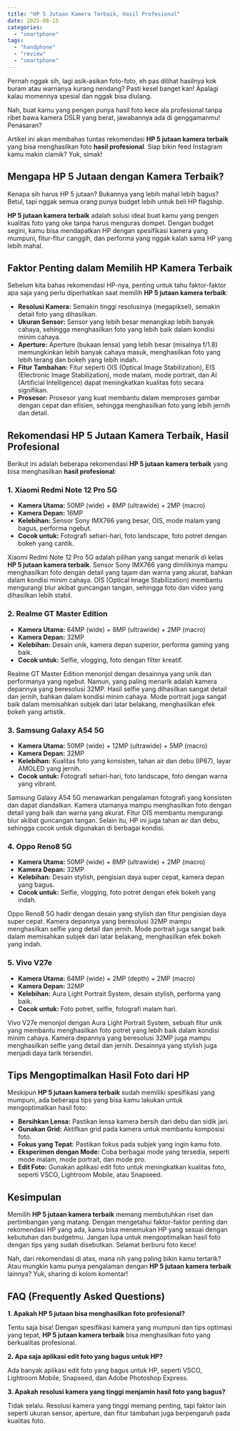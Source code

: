 ```yaml
---
title: "HP 5 Jutaan Kamera Terbaik, Hasil Profesional"
date: 2025-08-15
categories: 
  - "smartphone"
tags: 
  - "handphone"
  - "review"
  - "smartphone"
---
```


Pernah nggak sih, lagi asik-asikan foto-foto, eh pas dilihat hasilnya kok buram atau warnanya kurang nendang? Pasti kesel banget kan! Apalagi kalau momennya spesial dan nggak bisa diulang.

Nah, buat kamu yang pengen punya hasil foto kece ala profesional tanpa ribet bawa kamera DSLR yang berat, jawabannya ada di genggamanmu! Penasaran?

Artikel ini akan membahas tuntas rekomendasi **HP 5 jutaan kamera terbaik** yang bisa menghasilkan foto **hasil profesional**. Siap bikin feed Instagram kamu makin ciamik? Yuk, simak!

## Mengapa HP 5 Jutaan dengan Kamera Terbaik?

Kenapa sih harus HP 5 jutaan? Bukannya yang lebih mahal lebih bagus? Betul, tapi nggak semua orang punya budget lebih untuk beli HP flagship.

**HP 5 jutaan kamera terbaik** adalah solusi ideal buat kamu yang pengen kualitas foto yang oke tanpa harus menguras dompet. Dengan budget segini, kamu bisa mendapatkan HP dengan spesifikasi kamera yang mumpuni, fitur-fitur canggih, dan performa yang nggak kalah sama HP yang lebih mahal.

## Faktor Penting dalam Memilih HP Kamera Terbaik

Sebelum kita bahas rekomendasi HP-nya, penting untuk tahu faktor-faktor apa saja yang perlu diperhatikan saat memilih **HP 5 jutaan kamera terbaik**:

- **Resolusi Kamera:** Semakin tinggi resolusinya (megapiksel), semakin detail foto yang dihasilkan.
- **Ukuran Sensor:** Sensor yang lebih besar menangkap lebih banyak cahaya, sehingga menghasilkan foto yang lebih baik dalam kondisi minim cahaya.
- **Aperture:** Aperture (bukaan lensa) yang lebih besar (misalnya f/1.8) memungkinkan lebih banyak cahaya masuk, menghasilkan foto yang lebih terang dan bokeh yang lebih indah.
- **Fitur Tambahan:** Fitur seperti OIS (Optical Image Stabilization), EIS (Electronic Image Stabilization), mode malam, mode portrait, dan AI (Artificial Intelligence) dapat meningkatkan kualitas foto secara signifikan.
- **Prosesor:** Prosesor yang kuat membantu dalam memproses gambar dengan cepat dan efisien, sehingga menghasilkan foto yang lebih jernih dan detail.

## Rekomendasi HP 5 Jutaan Kamera Terbaik, Hasil Profesional

Berikut ini adalah beberapa rekomendasi **HP 5 jutaan kamera terbaik** yang bisa menghasilkan **hasil profesional**:

### 1\. Xiaomi Redmi Note 12 Pro 5G

- **Kamera Utama:** 50MP (wide) + 8MP (ultrawide) + 2MP (macro)
- **Kamera Depan:** 16MP
- **Kelebihan:** Sensor Sony IMX766 yang besar, OIS, mode malam yang bagus, performa ngebut.
- **Cocok untuk:** Fotografi sehari-hari, foto landscape, foto potret dengan bokeh yang cantik.

Xiaomi Redmi Note 12 Pro 5G adalah pilihan yang sangat menarik di kelas **HP 5 jutaan kamera terbaik**. Sensor Sony IMX766 yang dimilikinya mampu menghasilkan foto dengan detail yang tajam dan warna yang akurat, bahkan dalam kondisi minim cahaya. OIS (Optical Image Stabilization) membantu mengurangi blur akibat guncangan tangan, sehingga foto dan video yang dihasilkan lebih stabil.

### 2\. Realme GT Master Edition

- **Kamera Utama:** 64MP (wide) + 8MP (ultrawide) + 2MP (macro)
- **Kamera Depan:** 32MP
- **Kelebihan:** Desain unik, kamera depan superior, performa gaming yang baik.
- **Cocok untuk:** Selfie, vlogging, foto dengan filter kreatif.

Realme GT Master Edition menonjol dengan desainnya yang unik dan performanya yang ngebut. Namun, yang paling menarik adalah kamera depannya yang beresolusi 32MP. Hasil selfie yang dihasilkan sangat detail dan jernih, bahkan dalam kondisi minim cahaya. Mode portrait juga sangat baik dalam memisahkan subjek dari latar belakang, menghasilkan efek bokeh yang artistik.

### 3\. Samsung Galaxy A54 5G

- **Kamera Utama:** 50MP (wide) + 12MP (ultrawide) + 5MP (macro)
- **Kamera Depan:** 32MP
- **Kelebihan:** Kualitas foto yang konsisten, tahan air dan debu (IP67), layar AMOLED yang jernih.
- **Cocok untuk:** Fotografi sehari-hari, foto landscape, foto dengan warna yang vibrant.

Samsung Galaxy A54 5G menawarkan pengalaman fotografi yang konsisten dan dapat diandalkan. Kamera utamanya mampu menghasilkan foto dengan detail yang baik dan warna yang akurat. Fitur OIS membantu mengurangi blur akibat guncangan tangan. Selain itu, HP ini juga tahan air dan debu, sehingga cocok untuk digunakan di berbagai kondisi.

### 4\. Oppo Reno8 5G

- **Kamera Utama:** 50MP (wide) + 8MP (ultrawide) + 2MP (macro)
- **Kamera Depan:** 32MP
- **Kelebihan:** Desain stylish, pengisian daya super cepat, kamera depan yang bagus.
- **Cocok untuk:** Selfie, vlogging, foto potret dengan efek bokeh yang indah.

Oppo Reno8 5G hadir dengan desain yang stylish dan fitur pengisian daya super cepat. Kamera depannya yang beresolusi 32MP mampu menghasilkan selfie yang detail dan jernih. Mode portrait juga sangat baik dalam memisahkan subjek dari latar belakang, menghasilkan efek bokeh yang indah.

### 5\. Vivo V27e

- **Kamera Utama:** 64MP (wide) + 2MP (depth) + 2MP (macro)
- **Kamera Depan:** 32MP
- **Kelebihan:** Aura Light Portrait System, desain stylish, performa yang baik.
- **Cocok untuk:** Foto potret, selfie, fotografi malam hari.

Vivo V27e menonjol dengan Aura Light Portrait System, sebuah fitur unik yang membantu menghasilkan foto potret yang lebih baik dalam kondisi minim cahaya. Kamera depannya yang beresolusi 32MP juga mampu menghasilkan selfie yang detail dan jernih. Desainnya yang stylish juga menjadi daya tarik tersendiri.

## Tips Mengoptimalkan Hasil Foto dari HP

Meskipun **HP 5 jutaan kamera terbaik** sudah memiliki spesifikasi yang mumpuni, ada beberapa tips yang bisa kamu lakukan untuk mengoptimalkan hasil foto:

- **Bersihkan Lensa:** Pastikan lensa kamera bersih dari debu dan sidik jari.
- **Gunakan Grid:** Aktifkan grid pada kamera untuk membantu komposisi foto.
- **Fokus yang Tepat:** Pastikan fokus pada subjek yang ingin kamu foto.
- **Eksperimen dengan Mode:** Coba berbagai mode yang tersedia, seperti mode malam, mode portrait, dan mode pro.
- **Edit Foto:** Gunakan aplikasi edit foto untuk meningkatkan kualitas foto, seperti VSCO, Lightroom Mobile, atau Snapseed.

## Kesimpulan

Memilih **HP 5 jutaan kamera terbaik** memang membutuhkan riset dan pertimbangan yang matang. Dengan mengetahui faktor-faktor penting dan rekomendasi HP yang ada, kamu bisa menemukan HP yang sesuai dengan kebutuhan dan budgetmu. Jangan lupa untuk mengoptimalkan hasil foto dengan tips yang sudah disebutkan. Selamat berburu foto kece!

Nah, dari rekomendasi di atas, mana nih yang paling bikin kamu tertarik? Atau mungkin kamu punya pengalaman dengan **HP 5 jutaan kamera terbaik** lainnya? Yuk, sharing di kolom komentar!

## FAQ (Frequently Asked Questions)

**1\. Apakah HP 5 jutaan bisa menghasilkan foto profesional?**

Tentu saja bisa! Dengan spesifikasi kamera yang mumpuni dan tips optimasi yang tepat, **HP 5 jutaan kamera terbaik** bisa menghasilkan foto yang berkualitas profesional.

**2\. Apa saja aplikasi edit foto yang bagus untuk HP?**

Ada banyak aplikasi edit foto yang bagus untuk HP, seperti VSCO, Lightroom Mobile, Snapseed, dan Adobe Photoshop Express.

**3\. Apakah resolusi kamera yang tinggi menjamin hasil foto yang bagus?**

Tidak selalu. Resolusi kamera yang tinggi memang penting, tapi faktor lain seperti ukuran sensor, aperture, dan fitur tambahan juga berpengaruh pada kualitas foto.
